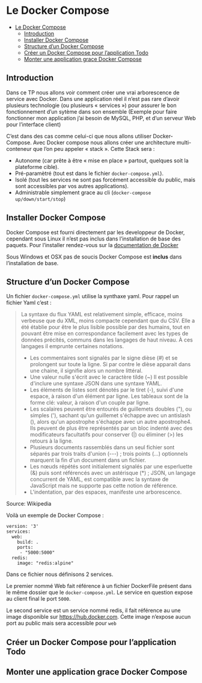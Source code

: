 # Le Docker Compose

<!-- TOC -->

- [Le Docker Compose](#le-docker-compose)
    - [Introduction](#introduction)
    - [Installer Docker Compose](#installer-docker-compose)
    - [Structure d’un Docker Compose](#structure-dun-docker-compose)
    - [Créer un Docker Compose pour l’application Todo](#créer-un-docker-compose-pour-lapplication-todo)
    - [Monter une application grace Docker Compose](#monter-une-application-grace-docker-compose)

<!-- /TOC -->

## Introduction

Dans ce TP nous allons voir comment créer une vrai arborescence de service avec Docker. Dans une application réel il n’est pas rare d’avoir plusieurs technologie (ou plusieurs « services ») pour assurer le bon fonctionnement d’un sytème dans son ensemble (Exemple pour faire fonctionner mon application j’ai besoin de MySQL, PHP, et d’un serveur Web pour l’interface client)

C’est dans des cas comme celui-ci que nous allons utiliser Docker-Compose. Avec Docker compose nous allons créer une architecture multi-conteneur que l’on peu appeler « stack ». Cette Stack sera :

- Autonome (car prête à être « mise en place » partout, quelques soit la plateforme cible).
- Pré-paramètré (tout est dans le fichier ```docker-compose.yml```).
- Isolé (tout les services ne sont pas forcément accessible du public, mais sont accessibles par vos autres applications).
- Administrable simplement grace au cli (```docker-compose up/down/start/stop```)

## Installer Docker Compose

Docker Compose est fourni directement par les developpeur de Docker, cependant sous Linux il n’est pas inclus dans l’installation de base des paquets. Pour l’installer rendez-vous sur la [documentation de Docker](https://docs.docker.com/compose/install/#install-compose)

Sous Windows et OSX pas de soucis Docker Compose est **inclus** dans l’installation de base.

## Structure d’un Docker Compose

Un fichier ```docker-compose.yml``` utilise la synthaxe yaml. Pour rappel un fichier Yaml c’est :

> La syntaxe du flux YAML est relativement simple, efficace, moins verbeuse que du XML, moins compacte cependant que du CSV. Elle a été établie pour être le plus lisible possible par des humains, tout en pouvant être mise en correspondance facilement avec les types de données précités, communs dans les langages de haut niveau. À ces langages il emprunte certaines notations.
> - Les commentaires sont signalés par le signe dièse (#) et se prolongent sur toute la ligne. Si par contre le dièse apparait dans une chaine, il signifie alors un nombre littéral.
> - Une valeur nulle s'écrit avec le caractère tilde (~)
Il est possible d'inclure une syntaxe JSON dans une syntaxe YAML.
> - Les éléments de listes sont dénotés par le tiret (-), suivi d'une espace, à raison d'un élément par ligne.
Les tableaux sont de la forme clé: valeur, à raison d'un couple par ligne.
> - Les scalaires peuvent être entourés de guillemets doubles ("), ou simples ('), sachant qu'un guillemet s'échappe avec un antislash (\), alors qu'un apostrophe s'échappe avec un autre apostrophe4. Ils peuvent de plus être représentés par un bloc indenté avec des modificateurs facultatifs pour conserver (|) ou éliminer (>) les retours à la ligne.
> - Plusieurs documents rassemblés dans un seul fichier sont séparés par trois traits d'union (---) ; trois points (...) optionnels marquent la fin d'un document dans un fichier.
> - Les nœuds répétés sont initialement signalés par une esperluette (&) puis sont référencés avec un astérisque (*) ; JSON, un langage concurrent de YAML, est compatible avec la syntaxe de JavaScript mais ne supporte pas cette notion de référence.
> - L'indentation, par des espaces, manifeste une arborescence.

Source: Wikipedia

Voilà un exemple de Docker Compose :

```
version: '3'
services:
  web:
    build: .
    ports:
     - "5000:5000"
  redis:
    image: "redis:alpine"
```

Dans ce fichier nous définisons 2 services. 

Le premier nommé Web fait référence à un fichier DockerFile présent dans le même dossier que le ```docker-compose.yml```. Le service en question expose au client final le port ```5000```.

Le second service est un service nommé redis, il fait référence au une image disponible sur https://hub.docker.com. Cette image n’expose aucun port au public mais sera accessible pour ```web```

## Créer un Docker Compose pour l’application Todo

## Monter une application grace Docker Compose